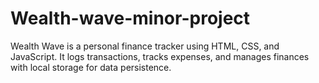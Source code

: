 # Wealth-wave-minor-project
Wealth Wave is a personal finance tracker using HTML, CSS, and JavaScript. It logs transactions, tracks expenses, and manages finances with local storage for data persistence.
